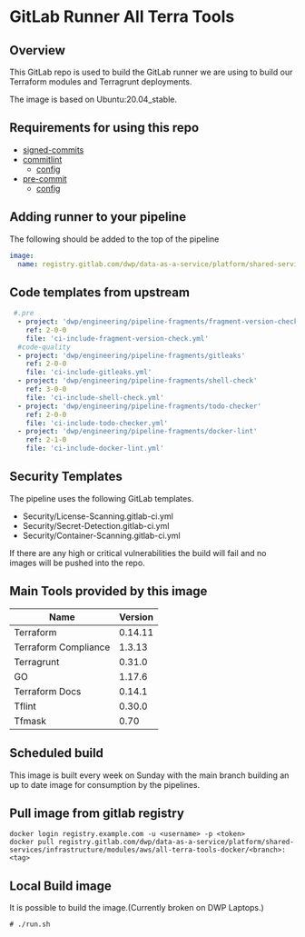 # GitLab Runner All Terra Tools

## Overview
This GitLab repo is used to build the GitLab runner we are using to build
our Terraform modules and Terragrunt deployments.

The image is based on Ubuntu:20.04_stable.

## Requirements for using this repo

* [signed-commits](https://docs.gitlab.com/ee/user/project/repository/gpg_signed_commits/)
* [commitlint](https://commitlint.js.org/#/guides-local-setup)
  * [config](commitlint.config.js)
* [pre-commit](https://pre-commit.com)
  * [config](.pre-commit-config.yaml)

## Adding runner to your pipeline

The following should be added to the top of the pipeline

```yaml
image:
  name: registry.gitlab.com/dwp/data-as-a-service/platform/shared-services/infrastructure/modules/aws/all-terra-tools-docker/main:latest
```
## Code templates from upstream

```yaml
 #.pre
  - project: 'dwp/engineering/pipeline-fragments/fragment-version-check'
    ref: 2-0-0
    file: 'ci-include-fragment-version-check.yml'
  #code-quality
  - project: 'dwp/engineering/pipeline-fragments/gitleaks'
    ref: 2-0-0
    file: 'ci-include-gitleaks.yml'
  - project: 'dwp/engineering/pipeline-fragments/shell-check'
    ref: 3-0-0
    file: 'ci-include-shell-check.yml'
  - project: 'dwp/engineering/pipeline-fragments/todo-checker'
    ref: 2-0-0
    file: 'ci-include-todo-checker.yml'
  - project: 'dwp/engineering/pipeline-fragments/docker-lint'
    ref: 2-1-0
    file: 'ci-include-docker-lint.yml'
```

## Security Templates

The pipeline uses the following GitLab templates.

* Security/License-Scanning.gitlab-ci.yml
* Security/Secret-Detection.gitlab-ci.yml
* Security/Container-Scanning.gitlab-ci.yml

If there are any high or critical vulnerabilities the build will fail and no
images will be pushed into the repo.

## Main Tools provided by this image

| Name                 | Version |
| -------------------- |---------|
| Terraform            | 0.14.11 |
| Terraform Compliance | 1.3.13  |
| Terragrunt           | 0.31.0  |
| GO                   | 1.17.6   |
| Terraform Docs       | 0.14.1  |
| Tflint               | 0.30.0  |
| Tfmask               | 0.70    |

## Scheduled build

This image is built every week on Sunday with the main branch building
an up to date image for consumption by the pipelines.

## Pull image from gitlab registry

```shell
docker login registry.example.com -u <username> -p <token>
docker pull registry.gitlab.com/dwp/data-as-a-service/platform/shared-services/infrastructure/modules/aws/all-terra-tools-docker/<branch>:<tag>
```

## Local Build image

It is possible to build the image.(Currently broken on DWP Laptops.)

```
# ./run.sh
```

